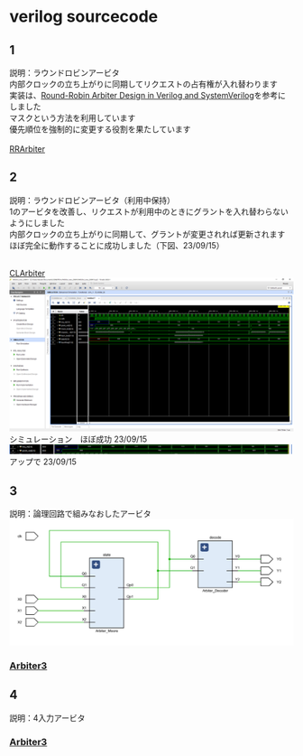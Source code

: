 # verilog sourcecode

## 1
説明：ラウンドロビンアービタ<br>
内部クロックの立ち上がりに同期してリクエストの占有権が入れ替わります　<br>
実装は、[Round-Robin Arbiter Design in Verilog and SystemVerilog](https://circuitcove.com/design-examples-rr-arbiter/)を参考にしました <br>
マスクという方法を利用しています <br>
優先順位を強制的に変更する役割を果たしています <br> <br>
[RRArbiter](./RRArbiter_230914/Arbiter.sv) <br>

## 2 
説明：ラウンドロビンアービタ（利用中保持）<br>
1のアービタを改善し、リクエストが利用中のときにグラントを入れ替わらないようにしました <br>
内部クロックの立ち上がりに同期して、グラントが変更されれば更新されます <br>
ほぼ完全に動作することに成功しました（下図、23/09/15）<br> <br>

[CLArbiter](./CLArbiter_230914/CLArbiter.sv) <br>
![simulation](./CLArbiter_230914/image/CLArbiter_simulation_4.PNG)  <br>
シミュレーション　ほぼ成功 23/09/15
![simulation](./CLArbiter_230914/image/CLArbiter_simulation_5.PNG)  <br>
アップで 23/09/15

## 3 
説明：論理回路で組みなおしたアービタ <br>
![schematic](./Arbiter3_230923/092302.PNG)  <br>
### [Arbiter3](./Arbiter3_230923/Arbiter_3.v) <br>

## 4
説明：4入力アービタ <br>
### [Arbiter3](./Arbiter4_230925/Arbiter_4_Moore.v) <br>
